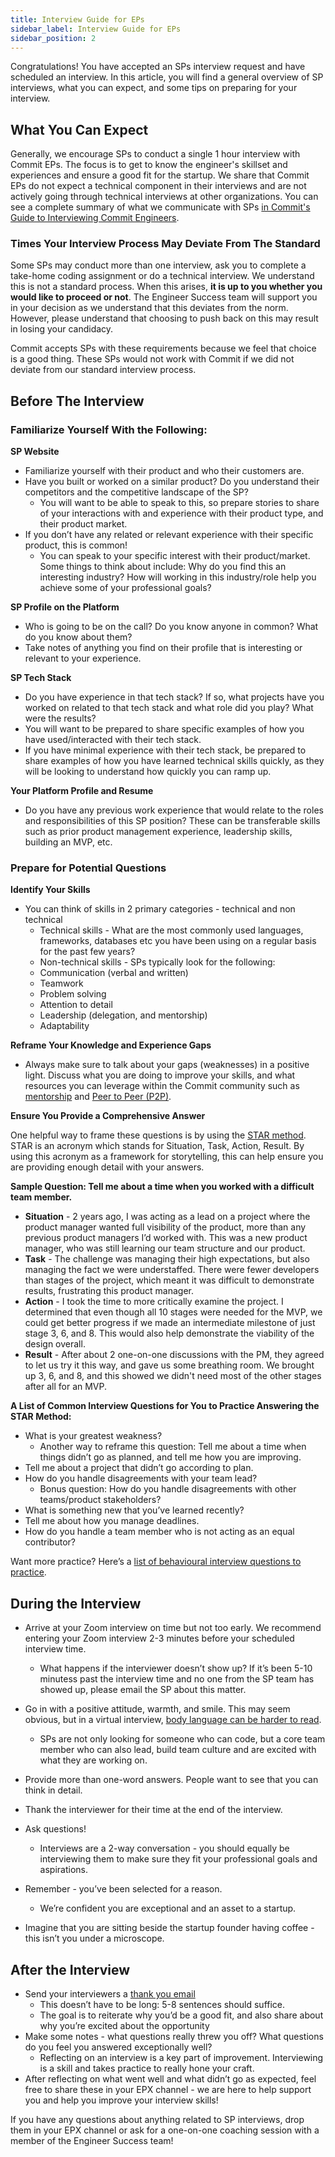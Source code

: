 ```yaml
---
title: Interview Guide for EPs
sidebar_label: Interview Guide for EPs
sidebar_position: 2
---
```


Congratulations! You have accepted an SPs interview request and have scheduled an interview.
In this article, you will find a general overview of SP interviews, what you can expect, and some tips on preparing for your interview.

## What You Can Expect

Generally, we encourage SPs to conduct a single 1 hour interview with Commit EPs. The focus is to get to know the engineer's skillset and experiences and ensure a good fit for the startup. We share that Commit EPs do not expect a technical component in their interviews and are not actively going through technical interviews at other organizations. You can see a complete summary of what we communicate with SPs [in Commit's Guide to Interviewing Commit Engineers](https://www.notion.so/A-Guide-to-Interviewing-Commit-Engineers-8d8e9f4441e74137b082d0b140bcb454).

### Times Your Interview Process May Deviate From The Standard

Some SPs may conduct more than one interview, ask you to complete a take-home coding assignment or do a technical interview. We understand this is not a standard process. When this arises, **it is up to you whether you would like to proceed or not**. The Engineer Success team will support you in your decision as we understand that this deviates from the norm. However, please understand that choosing to push back on this may result in losing your candidacy.

Commit accepts SPs with these requirements because we feel that choice is a good thing. These SPs would not work with Commit if we did not deviate from our standard interview process. 

## Before The Interview

### Familiarize Yourself With the Following:

**SP Website**

- Familiarize yourself with their product and who their customers are.
- Have you built or worked on a similar product? Do you understand their competitors and the competitive landscape of the SP? 
  - You will want to be able to speak to this, so prepare stories to share of your interactions with and experience with their product type, and their product market.
- If you don’t have any related or relevant experience with their specific product, this is common!
  - You can speak to your specific interest with their product/market. Some things to think about include: Why do you find this an interesting industry? How will working in this industry/role help you achieve some of your professional goals? 
  
**SP Profile on the Platform**

- Who is going to be on the call? Do you know anyone in common? What do you know about them? 
- Take notes of anything you find on their profile that is interesting or relevant to your experience. 
 
**SP Tech Stack**

- Do you have experience in that tech stack? If so, what projects have you worked on related to that tech stack and what role did you play? What were the results?
- You will want to be prepared to share specific examples of how you have used/interacted with their tech stack.  
- If you have minimal experience with their tech stack, be prepared to share examples of how you have learned technical skills quickly, as they will be looking to understand how quickly you can ramp up. 
 
**Your Platform Profile and Resume**

- Do you have any previous work experience that would relate to the roles and responsibilities of this SP position? These can be transferable skills such as prior product management experience, leadership skills, building an MVP, etc. 

### Prepare for Potential Questions

**Identify Your Skills**

- You can think of skills in 2 primary categories - technical and non technical
  - Technical skills - What are the most commonly used languages, frameworks, databases etc you have been using on a regular basis for the past few years?
  - Non-technical skills - SPs typically look for the following:
  - Communication (verbal and written)
  - Teamwork
  - Problem solving
  - Attention to detail
  - Leadership (delegation, and mentorship) 
  - Adaptability 

**Reframe Your Knowledge and Experience Gaps**

- Always make sure to talk about your gaps (weaknesses) in a positive light. Discuss what you are doing to improve your skills, and what resources you can leverage within the Commit community such as [mentorship](https://docs.commit.dev/contribute/mentorship) and [Peer to Peer (P2P)](https://app.commit.dev/p2p). 

**Ensure You Provide a Comprehensive Answer**

One helpful way to frame these questions is by using the [STAR method](https://careerkarma.com/blog/star-interview-method/). STAR is an acronym which stands for Situation, Task, Action, Result. By using this acronym as a framework for storytelling, this can help ensure you are providing enough detail with your answers.

**Sample Question: Tell me about a time when you worked with a difficult team member.**

- **Situation** - 2 years ago, I was acting as a lead on a project where the product manager wanted full visibility of the product, more than any previous product managers I’d worked with. This was a new product manager, who was still learning our team structure and our product.  
- **Task** - The challenge was managing their high expectations, but also managing the fact we were understaffed. There were fewer developers than stages of the project, which meant it was difficult to demonstrate results, frustrating this product manager. 
- **Action** - I took the time to more critically examine the project. I determined that even though all 10 stages were needed for the MVP, we could get better progress if we made an intermediate milestone of just stage 3, 6, and 8. This would also help demonstrate the viability of the design overall.
- **Result** - After about 2 one-on-one discussions with the PM, they agreed to let us try it this way, and gave us some breathing room. We brought up 3, 6, and 8, and this showed we didn't need most of the other stages after all for an MVP.
 
**A List of Common Interview Questions for You to Practice Answering the STAR Method:**

- What is your greatest weakness?
  - Another way to reframe this question: Tell me about a time when things didn’t go as planned, and tell me how you are improving. 
- Tell me about a project that didn’t go according to plan.
- How do you handle disagreements with your team lead?
  - Bonus question: How do you handle disagreements with other teams/product stakeholders?
- What is something new that you’ve learned recently?
- Tell me about how you manage deadlines. 
- How do you handle a team member who is not acting as an equal contributor?
 
Want more practice? Here’s a [list of behavioural interview questions to practice](https://resources.biginterview.com/blog/behavioral-interview-questions/).

## During the Interview

- Arrive at your Zoom interview on time but not too early. We recommend entering your Zoom interview 2-3 minutes before your scheduled interview time. 
  - What happens if the interviewer doesn’t show up? If it’s been 5-10 minutess past the interview time and no one from the SP team has showed up, please email the SP about this matter.  
- Go in with a positive attitude, warmth, and smile. This may seem obvious, but in a virtual interview, [body language can be harder to read](https://recruitingdaily.com/how-employers-can-read-virtual-body-language-while-hiring/).  
  - SPs are not only looking for someone who can code, but a core team member who can also lead, build team culture and are excited with what they are working on. 

- Provide more than one-word answers. People want to see that you can think in detail. 
- Thank the interviewer for their time at the end of the interview.  

- Ask questions! 
  - Interviews are a 2-way conversation - you should equally be interviewing them to make sure they fit your professional goals and aspirations. 
- Remember - you’ve been selected for a reason. 
  - We’re confident you are exceptional and an asset to a startup. 
- Imagine that you are sitting beside the startup founder having coffee - this isn’t you under a microscope.

## After the Interview

- Send your interviewers a [thank you email](https://www.algrim.co/264-thank-you-email-after-interview)
  - This doesn’t have to be long: 5-8 sentences should suffice.
  - The goal is to reiterate why you’d be a good fit, and also share about why you’re excited about the opportunity
- Make some notes - what questions really threw you off? What questions do you feel you answered exceptionally well?
  - Reflecting on an interview is a key part of improvement. Interviewing is a skill and takes practice to really hone your craft. 
- After reflecting on what went well and what didn’t go as expected, feel free to share these in your EPX channel - we are here to help support you and help you improve your interview skills! 

If you have any questions about anything related to SP interviews, drop them in your EPX channel or ask for a one-on-one coaching session with a member of the Engineer Success team!
